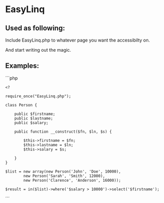 EasyLinq
========

Used as following:
-----------------

Include EasyLinq.php to whatever page you want the accessibilty on.

And start writing out the magic.

Examples:
---------

´´´php

    <?

    require_once("EasyLinq.php");

    class Person {

        public $firstname;
        public $lastname;
        public $salary;
        
        public function __construct($fn, $ln, $s) {
        
            $this->firstname = $fn;
            $this->lastname = $ln;
            $this->salary = $s;
  
        }
    }

    $list = new array(new Person('John', 'Doe', 10000), 
            new Person('Sarah', 'Smith', 12000), 
            new Person('Clarence', 'Anderson', 16000));
            
    $result = in($list)->where('$salary > 10000')->select('$firstname');

´´´
